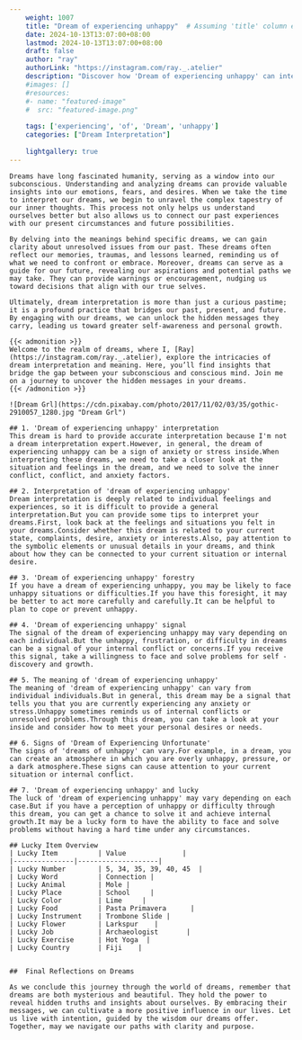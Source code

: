```yaml
---
    weight: 1007
    title: "Dream of experiencing unhappy"  # Assuming 'title' column exists
    date: 2024-10-13T13:07:00+08:00
    lastmod: 2024-10-13T13:07:00+08:00
    draft: false
    author: "ray"
    authorLink: "https://instagram.com/ray._.atelier"
    description: "Discover how 'Dream of experiencing unhappy' can interpret your future and uncover its significant meanings in your life."
    #images: []
    #resources:
    #- name: "featured-image"
    #  src: "featured-image.png"
    
    tags: ['experiencing', 'of', 'Dream', 'unhappy']
    categories: ["Dream Interpretation"]
    
    lightgallery: true
---
```

    
    Dreams have long fascinated humanity, serving as a window into our subconscious. Understanding and analyzing dreams can provide valuable insights into our emotions, fears, and desires. When we take the time to interpret our dreams, we begin to unravel the complex tapestry of our inner thoughts. This process not only helps us understand ourselves better but also allows us to connect our past experiences with our present circumstances and future possibilities.
    
    By delving into the meanings behind specific dreams, we can gain clarity about unresolved issues from our past. These dreams often reflect our memories, traumas, and lessons learned, reminding us of what we need to confront or embrace. Moreover, dreams can serve as a guide for our future, revealing our aspirations and potential paths we may take. They can provide warnings or encouragement, nudging us toward decisions that align with our true selves.
    
    Ultimately, dream interpretation is more than just a curious pastime; it is a profound practice that bridges our past, present, and future. By engaging with our dreams, we can unlock the hidden messages they carry, leading us toward greater self-awareness and personal growth.
    
    {{< admonition >}}
    Welcome to the realm of dreams, where I, [Ray](https://instagram.com/ray._.atelier), explore the intricacies of dream interpretation and meaning. Here, you’ll find insights that bridge the gap between your subconscious and conscious mind. Join me on a journey to uncover the hidden messages in your dreams.
    {{< /admonition >}}
    
    ![Dream Grl](https://cdn.pixabay.com/photo/2017/11/02/03/35/gothic-2910057_1280.jpg "Dream Grl")
    
    ## 1. 'Dream of experiencing unhappy' interpretation
    This dream is hard to provide accurate interpretation because I'm not a dream interpretation expert.However, in general, the dream of experiencing unhappy can be a sign of anxiety or stress inside.When interpreting these dreams, we need to take a closer look at the situation and feelings in the dream, and we need to solve the inner conflict, conflict, and anxiety factors.
    
    ## 2. Interpretation of 'dream of experiencing unhappy'
    Dream interpretation is deeply related to individual feelings and experiences, so it is difficult to provide a general interpretation.But you can provide some tips to interpret your dreams.First, look back at the feelings and situations you felt in your dreams.Consider whether this dream is related to your current state, complaints, desire, anxiety or interests.Also, pay attention to the symbolic elements or unusual details in your dreams, and think about how they can be connected to your current situation or internal desire.
    
    ## 3. 'Dream of experiencing unhappy' forestry
    If you have a dream of experiencing unhappy, you may be likely to face unhappy situations or difficulties.If you have this foresight, it may be better to act more carefully and carefully.It can be helpful to plan to cope or prevent unhappy.
    
    ## 4. 'Dream of experiencing unhappy' signal
    The signal of the dream of experiencing unhappy may vary depending on each individual.But the unhappy, frustration, or difficulty in dreams can be a signal of your internal conflict or concerns.If you receive this signal, take a willingness to face and solve problems for self -discovery and growth.
    
    ## 5. The meaning of 'dream of experiencing unhappy'
    The meaning of 'dream of experiencing unhappy' can vary from individual individuals.But in general, this dream may be a signal that tells you that you are currently experiencing any anxiety or stress.Unhappy sometimes reminds us of internal conflicts or unresolved problems.Through this dream, you can take a look at your inside and consider how to meet your personal desires or needs.
    
    ## 6. Signs of 'Dream of Experiencing Unfortunate'
    The signs of 'dreams of unhappy' can vary.For example, in a dream, you can create an atmosphere in which you are overly unhappy, pressure, or a dark atmosphere.These signs can cause attention to your current situation or internal conflict.
    
    ## 7. 'Dream of experiencing unhappy' and lucky
    The luck of 'dream of experiencing unhappy' may vary depending on each case.But if you have a perception of unhappy or difficulty through this dream, you can get a chance to solve it and achieve internal growth.It may be a lucky form to have the ability to face and solve problems without having a hard time under any circumstances.
    
    ## Lucky Item Overview
    | Lucky Item          | Value              |
    |---------------|--------------------|
    | Lucky Number        | 5, 34, 35, 39, 40, 45  |
    | Lucky Word          | Connection |
    | Lucky Animal        | Mole |
    | Lucky Place         | School     |
    | Lucky Color         | Lime     |
    | Lucky Food          | Pasta Primavera      |
    | Lucky Instrument    | Trombone Slide |
    | Lucky Flower        | Larkspur    |
    | Lucky Job           | Archaeologist       |
    | Lucky Exercise      | Hot Yoga  |
    | Lucky Country       | Fiji    |
    
    
    ##  Final Reflections on Dreams
    
    As we conclude this journey through the world of dreams, remember that dreams are both mysterious and beautiful. They hold the power to reveal hidden truths and insights about ourselves. By embracing their messages, we can cultivate a more positive influence in our lives. Let us live with intention, guided by the wisdom our dreams offer. Together, may we navigate our paths with clarity and purpose.
    